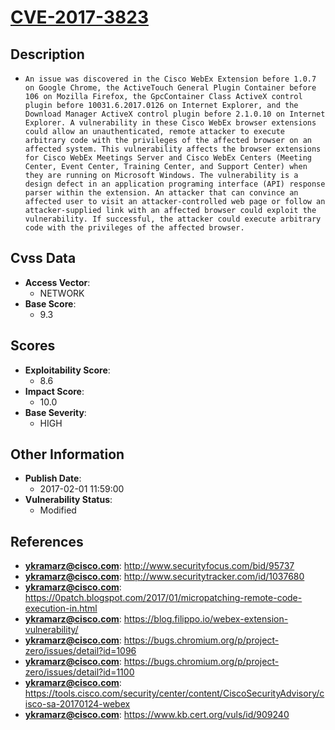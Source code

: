 
# [CVE-2017-3823](https://cve.mitre.org/cgi-bin/cvename.cgi?name=CVE-2017-3823)

## Description

- `An issue was discovered in the Cisco WebEx Extension before 1.0.7 on Google Chrome, the ActiveTouch General Plugin Container before 106 on Mozilla Firefox, the GpcContainer Class ActiveX control plugin before 10031.6.2017.0126 on Internet Explorer, and the Download Manager ActiveX control plugin before 2.1.0.10 on Internet Explorer. A vulnerability in these Cisco WebEx browser extensions could allow an unauthenticated, remote attacker to execute arbitrary code with the privileges of the affected browser on an affected system. This vulnerability affects the browser extensions for Cisco WebEx Meetings Server and Cisco WebEx Centers (Meeting Center, Event Center, Training Center, and Support Center) when they are running on Microsoft Windows. The vulnerability is a design defect in an application programing interface (API) response parser within the extension. An attacker that can convince an affected user to visit an attacker-controlled web page or follow an attacker-supplied link with an affected browser could exploit the vulnerability. If successful, the attacker could execute arbitrary code with the privileges of the affected browser.`

## Cvss Data

- **Access Vector**:
  - NETWORK
- **Base Score**:
  - 9.3

## Scores

- **Exploitability Score**:
  - 8.6
- **Impact Score**:
  - 10.0
- **Base Severity**:
  - HIGH

## Other Information

- **Publish Date**:
  - 2017-02-01 11:59:00
- **Vulnerability Status**:
  - Modified

## References

- **ykramarz@cisco.com**: http://www.securityfocus.com/bid/95737
- **ykramarz@cisco.com**: http://www.securitytracker.com/id/1037680
- **ykramarz@cisco.com**: https://0patch.blogspot.com/2017/01/micropatching-remote-code-execution-in.html
- **ykramarz@cisco.com**: https://blog.filippo.io/webex-extension-vulnerability/
- **ykramarz@cisco.com**: https://bugs.chromium.org/p/project-zero/issues/detail?id=1096
- **ykramarz@cisco.com**: https://bugs.chromium.org/p/project-zero/issues/detail?id=1100
- **ykramarz@cisco.com**: https://tools.cisco.com/security/center/content/CiscoSecurityAdvisory/cisco-sa-20170124-webex
- **ykramarz@cisco.com**: https://www.kb.cert.org/vuls/id/909240
